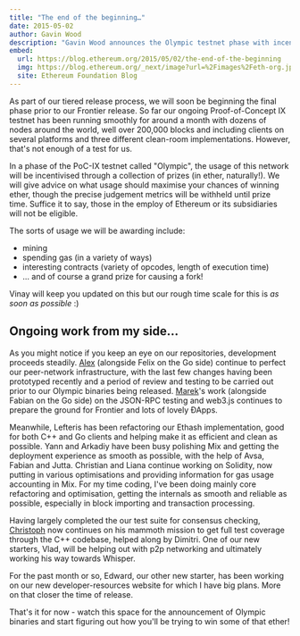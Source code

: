 ```yaml
---
title: "The end of the beginning…"
date: 2015-05-02
author: Gavin Wood
description: "Gavin Wood announces the Olympic testnet phase with incentivized testing before the Frontier release, offering prizes for mining, gas usage, and finding bugs"
embed:
  url: https://blog.ethereum.org/2015/05/02/the-end-of-the-beginning
  img: https://blog.ethereum.org/_next/image?url=%2Fimages%2Feth-org.jpeg&w=1080&q=75
  site: Ethereum Foundation Blog
---
```


As part of our tiered release process, we will soon be beginning the final phase prior to our Frontier release. So far our ongoing Proof-of-Concept IX testnet has been running smoothly for around a month with dozens of nodes around the world, well over 200,000 blocks and including clients on several platforms and three different clean-room implementations. However, that's not enough of a test for us.

In a phase of the PoC-IX testnet called "Olympic", the usage of this network will be incentivised through a collection of prizes (in ether, naturally!). We will give advice on what usage should maximise your chances of winning ether, though the precise judgement metrics will be withheld until prize time. Suffice it to say, those in the employ of Ethereum or its subsidiaries will not be eligible.

The sorts of usage we will be awarding include:

* mining
* spending gas (in a variety of ways)
* interesting contracts (variety of opcodes, length of execution time)
* ... and of course a grand prize for causing a fork!

Vinay will keep you updated on this but our rough time scale for this is *as soon as possible* :)

## Ongoing work from my side...

As you might notice if you keep an eye on our repositories, development proceeds steadily. [Alex](/people/alex-leverington/) (alongside Felix on the Go side) continue to perfect our peer-network infrastructure, with the last few changes having been prototyped recently and a period of review and testing to be carried out prior to our Olympic binaries being released. [Marek](/people/marek-kotewicz/)'s work (alongside Fabian on the Go side) on the JSON-RPC testing and web3.js continues to prepare the ground for Frontier and lots of lovely ÐApps.

Meanwhile, Lefteris has been refactoring our Ethash implementation, good for both C++ and Go clients and helping make it as efficient and clean as possible. Yann and Arkadiy have been busy polishing Mix and getting the deployment experience as smooth as possible, with the help of Avsa, Fabian and Jutta. Christian and Liana continue working on Solidity, now putting in various optimisations and providing information for gas usage accounting in Mix. For my time coding, I've been doing mainly core refactoring and optimisation, getting the internals as smooth and reliable as possible, especially in block importing and transaction processing.

Having largely completed the our test suite for consensus checking, [Christoph](/people/christoph-jentzsch/) now continues on his mammoth mission to get full test coverage through the C++ codebase, helped along by Dimitri. One of our new starters, Vlad, will be helping out with p2p networking and ultimately working his way towards Whisper.

For the past month or so, Edward, our other new starter, has been working on our new developer-resources website for which I have big plans. More on that closer the time of release.

That's it for now - watch this space for the announcement of Olympic binaries and start figuring out how you'll be trying to win some of that ether!
